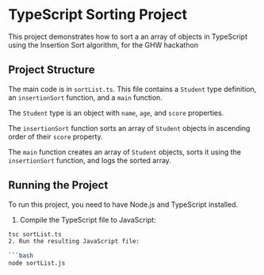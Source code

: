 # TypeScript Sorting Project

This project demonstrates how to sort a an array of objects in TypeScript using the Insertion Sort algorithm,
for the GHW hackathon

## Project Structure

The main code is in `sortList.ts`. This file contains a `Student` type definition, an `insertionSort` function, and a `main` function.

The `Student` type is an object with `name`, `age`, and `score` properties.

The `insertionSort` function sorts an array of `Student` objects in ascending order of their `score` property.

The `main` function creates an array of `Student` objects, sorts it using the `insertionSort` function, and logs the sorted array.

## Running the Project

To run this project, you need to have Node.js and TypeScript installed.

1. Compile the TypeScript file to JavaScript:

```bash
tsc sortList.ts
2. Run the resulting JavaScript file:

```bash
node sortList.js
